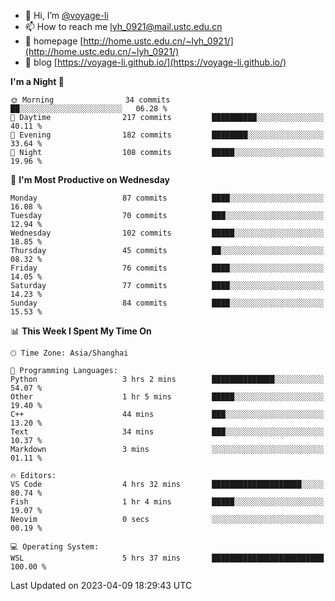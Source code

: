 - 👋 Hi, I’m [@voyage-li](https://github.com/voyage-li/)
- 📫 How to reach me [lyh_0921@mail.ustc.edu.cn](mailto:lyh_0921@mail.ustc.edu.cn)
- 👯 homepage [http://home.ustc.edu.cn/~lyh_0921/](http://home.ustc.edu.cn/~lyh_0921/)
- 🥤 blog [https://voyage-li.github.io/](https://voyage-li.github.io/)

<!--START_SECTION:waka-->
**I'm a Night 🦉** 

```text
🌞 Morning                34 commits          ██░░░░░░░░░░░░░░░░░░░░░░░   06.28 % 
🌆 Daytime                217 commits         ██████████░░░░░░░░░░░░░░░   40.11 % 
🌃 Evening                182 commits         ████████░░░░░░░░░░░░░░░░░   33.64 % 
🌙 Night                  108 commits         █████░░░░░░░░░░░░░░░░░░░░   19.96 % 
```
📅 **I'm Most Productive on Wednesday** 

```text
Monday                   87 commits          ████░░░░░░░░░░░░░░░░░░░░░   16.08 % 
Tuesday                  70 commits          ███░░░░░░░░░░░░░░░░░░░░░░   12.94 % 
Wednesday                102 commits         █████░░░░░░░░░░░░░░░░░░░░   18.85 % 
Thursday                 45 commits          ██░░░░░░░░░░░░░░░░░░░░░░░   08.32 % 
Friday                   76 commits          ████░░░░░░░░░░░░░░░░░░░░░   14.05 % 
Saturday                 77 commits          ████░░░░░░░░░░░░░░░░░░░░░   14.23 % 
Sunday                   84 commits          ████░░░░░░░░░░░░░░░░░░░░░   15.53 % 
```


📊 **This Week I Spent My Time On** 

```text
🕑︎ Time Zone: Asia/Shanghai

💬 Programming Languages: 
Python                   3 hrs 2 mins        ██████████████░░░░░░░░░░░   54.07 % 
Other                    1 hr 5 mins         █████░░░░░░░░░░░░░░░░░░░░   19.40 % 
C++                      44 mins             ███░░░░░░░░░░░░░░░░░░░░░░   13.20 % 
Text                     34 mins             ███░░░░░░░░░░░░░░░░░░░░░░   10.37 % 
Markdown                 3 mins              ░░░░░░░░░░░░░░░░░░░░░░░░░   01.11 % 

🔥 Editors: 
VS Code                  4 hrs 32 mins       ████████████████████░░░░░   80.74 % 
Fish                     1 hr 4 mins         █████░░░░░░░░░░░░░░░░░░░░   19.07 % 
Neovim                   0 secs              ░░░░░░░░░░░░░░░░░░░░░░░░░   00.19 % 

💻 Operating System: 
WSL                      5 hrs 37 mins       █████████████████████████   100.00 % 
```


 Last Updated on 2023-04-09 18:29:43 UTC
<!--END_SECTION:waka-->